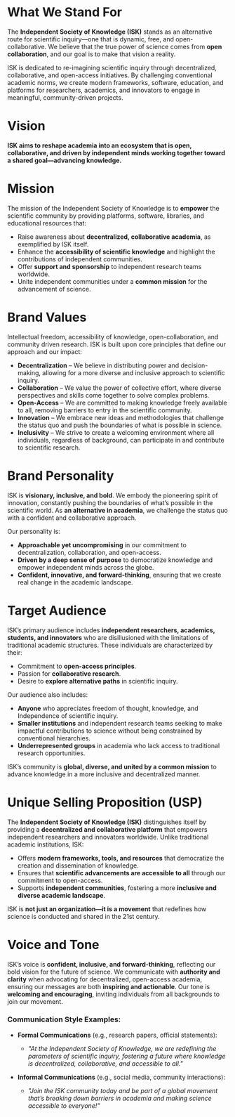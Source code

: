 # What We Stand For

The **Independent Society of Knowledge (ISK)** stands as an alternative route for scientific inquiry—one that is dynamic, free, and open-collaborative. We believe that the true power of science comes from **open collaboration**, and our goal is to make that vision a reality.

ISK is dedicated to re-imagining scientific inquiry through decentralized, collaborative, and open-access initiatives. By challenging conventional academic norms, we create modern frameworks, software, education, and platforms for researchers, academics, and innovators to engage in meaningful, community-driven projects.

# Vision

**ISK aims to reshape academia into an ecosystem that is open, collaborative, and driven by independent minds working together toward a shared goal—advancing knowledge.** 

# Mission

The mission of the Independent Society of Knowledge is to **empower** the scientific community by providing platforms, software, libraries, and educational resources that:

- Raise awareness about **decentralized, collaborative academia**, as exemplified by ISK itself.
- Enhance the **accessibility of scientific knowledge** and highlight the contributions of independent communities.
- Offer **support and sponsorship** to independent research teams worldwide.
- Unite independent communities under a **common mission** for the advancement of science.

# Brand Values

Intellectual freedom, accessibility of knowledge, open-collaboration, and community driven research. ISK is built upon core principles that define our approach and our impact:

- **Decentralization** – We believe in distributing power and decision-making, allowing for a more diverse and inclusive approach to scientific inquiry.
- **Collaboration** – We value the power of collective effort, where diverse perspectives and skills come together to solve complex problems.
- **Open-Access** – We are committed to making knowledge freely available to all, removing barriers to entry in the scientific community.
- **Innovation** – We embrace new ideas and methodologies that challenge the status quo and push the boundaries of what is possible in science.
- **Inclusivity** – We strive to create a welcoming environment where all individuals, regardless of background, can participate in and contribute to scientific research.

# Brand Personality

ISK is **visionary, inclusive, and bold**. We embody the pioneering spirit of innovation, constantly pushing the boundaries of what’s possible in the scientific world. As **an alternative in academia**, we challenge the status quo with a confident and collaborative approach.

Our personality is:

- **Approachable yet uncompromising** in our commitment to decentralization, collaboration, and open-access.
- **Driven by a deep sense of purpose** to democratize knowledge and empower independent minds across the globe.
- **Confident, innovative, and forward-thinking**, ensuring that we create real change in the academic landscape.

# Target Audience

ISK’s primary audience includes **independent researchers, academics, students, and innovators** who are disillusioned with the limitations of traditional academic structures. These individuals are characterized by their:

- Commitment to **open-access principles**.
- Passion for **collaborative research**.
- Desire to **explore alternative paths** in scientific inquiry.

Our audience also includes:
- **Anyone** who appreciates freedom of thought, knowledge, and Independence of scientific inquiry.
- **Smaller institutions** and independent research teams seeking to make impactful contributions to science without being constrained by conventional hierarchies.
- **Underrepresented groups** in academia who lack access to traditional research opportunities.

ISK’s community is **global, diverse, and united by a common mission** to advance knowledge in a more inclusive and decentralized manner.

# Unique Selling Proposition (USP)

The **Independent Society of Knowledge (ISK)** distinguishes itself by providing a **decentralized and collaborative platform** that empowers independent researchers and innovators worldwide. Unlike traditional academic institutions, ISK:

- Offers **modern frameworks, tools, and resources** that democratize the creation and dissemination of knowledge.
- Ensures that **scientific advancements are accessible to all** through our commitment to open-access.
- Supports **independent communities**, fostering a more **inclusive and diverse academic landscape**.

ISK is **not just an organization—it is a movement** that redefines how science is conducted and shared in the 21st century.

# Voice and Tone

ISK’s voice is **confident, inclusive, and forward-thinking**, reflecting our bold vision for the future of science. We communicate with **authority and clarity** when advocating for decentralized, open-access academia, ensuring our messages are both **inspiring and actionable**. Our tone is **welcoming and encouraging**, inviting individuals from all backgrounds to join our movement.

### Communication Style Examples:

- **Formal Communications** (e.g., research papers, official statements):
    
    - _"At the Independent Society of Knowledge, we are redefining the parameters of scientific inquiry, fostering a future where knowledge is decentralized, collaborative, and accessible to all."_
- **Informal Communications** (e.g., social media, community interactions):
    
    - _"Join the ISK community today and be part of a global movement that’s breaking down barriers in academia and making science accessible to everyone!"_
